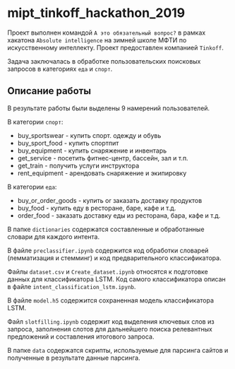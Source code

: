 # mipt_tinkoff_hackathon_2019

Проект выполнен командой `А это обязательный вопрос?` в рамках хакатона `Absolute intelligence` на зимней школе МФТИ по искусственному интеллекту. Проект предоставлен компанией `Tinkoff`.

Задача заключалась в обработке пользовательских поисковых запросов в категориях `еда` и `спорт`.

## Описание работы
В результате работы были выделены 9 намерений пользователей.

В категории `спорт`:
* buy_sportswear - купить спорт. одежду и обувь
* buy_sport_food - купить спортпит
* buy_equipment - купить снаряжение и инвентарь
* get_service - посетить фитнес-центр, бассейн, зал и т.п.
* get_train - получить услуги инструктора
* rent_equipment - арендовать снаряжение и экипировку

В категории `еда`:
* buy_or_order_goods - купить or заказать доставку продуктов
* buy_food - купить еду в ресторане, баре, кафе и т.д.
* order_food - заказать доставку еды из ресторана, бара, кафе и т.д.

В папке `dictionaries` содержатся составленные и обработанные словари для каждого интента.

В файле `preclassifier.ipynb` содержится код обработки словарей (лемматизация и стемминг) и код предварительного классификатора.

Файлы `dataset.csv` и `Create_dataset.ipynb` относятся к подготовке данных для классификатора LSTM. Код самого классификатора описан в файле `intent_classification_lstm.ipynb`.

В файле `model.h5` содержится сохраненная модель классификатора LSTM.

Файл `slotfilling.ipynb` содержит код выделения ключевых слов из запроса, заполнения слотов для дальнейшего поиска релевантных предложений и составления итогового запроса.

В папке `data` содержатся скрипты, используемые для парсинга сайтов и полученные в результате данные парсинга.

